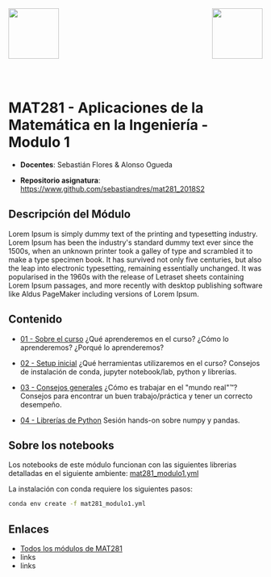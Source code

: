 <header>
<img src="./images/shared/utfsm.png" alt="" height="100px" align="left"/>
<img src="./images/shared/dmat.png" alt="" height="100px" align="right"/>
</header>
<br/><br/><br/><br/><br/>

# MAT281 - Aplicaciones de la Matemática en la Ingeniería - Modulo 1

* **Docentes**: Sebastián Flores & Alonso Ogueda

* **Repositorio asignatura**: https://www.github.com/sebastiandres/mat281_2018S2

## Descripción del Módulo

Lorem Ipsum is simply dummy text of the printing and typesetting industry. Lorem Ipsum has been the industry's standard dummy text ever since the 1500s, when an unknown printer took a galley of type and scrambled it to make a type specimen book. It has survived not only five centuries, but also the leap into electronic typesetting, remaining essentially unchanged. It was popularised in the 1960s with the release of Letraset sheets containing Lorem Ipsum passages, and more recently with desktop publishing software like Aldus PageMaker including versions of Lorem Ipsum.

## Contenido

* [01 - Sobre el curso](./01_sobre_el_curso/01_sobre_el_curso.ipynb) ¿Qué aprenderemos en el curso? ¿Cómo lo aprenderemos? ¿Porqué lo aprenderemos?

* [02 - Setup inicial](./02_data_science_toolkit/02_data_science_toolkit.ipynb) ¿Qué herramientas utilizaremos en el curso? Consejos de instalación de conda, jupyter notebook/lab, python y librerías.

* [03 - Consejos generales](./03_advice_for_life/03_advice_for_life.ipynb)  ¿Cómo es trabajar en el "mundo real"™? Consejos para encontrar un buen trabajo/práctica y tener un correcto desempeño.

* [04 - Librerías de Python](./04_librerias_python/04_librerias_python.ipynb) Sesión hands-on sobre numpy y pandas.

## Sobre los notebooks

Los notebooks de este módulo funcionan con las siguientes librerias detalladas en el siguiente ambiente: [mat281_modulo1.yml](./mat281_modulo1.yml)

La instalación con conda requiere los siguientes pasos:
```bash
conda env create -f mat281_modulo1.yml
```

## Enlaces
* [Todos los módulos de MAT281](../README.md)
* links
* links
